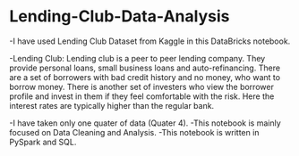 # Lending-Club-Data-Analysis
-I have used Lending Club Dataset from Kaggle in this DataBricks notebook.

-Lending Club: Lending club is a peer to peer lending company. They provide personal loans, small business loans and auto-refinancing. There are a set of borrowers with bad credit history and no money, who want to borrow money. There is another set of investers who view the borrower profile and invest in them if they feel comfortable with the risk. Here the interest rates are typically higher than the regular bank.

-I have taken only one quater of data (Quater 4). -This notebook is mainly focused on Data Cleaning and Analysis.
-This notebook is written in PySpark and SQL.



